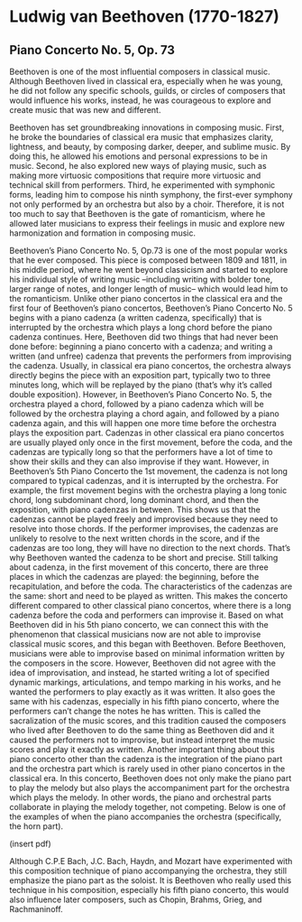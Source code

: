 # Ludwig van Beethoven (1770-1827)
## Piano Concerto No. 5, Op. 73

Beethoven is one of the most influential composers in classical music. Although Beethoven lived in classical era, especially when he was young, he did not follow any specific schools, guilds, or circles of composers that would influence his works, instead, he was courageous to explore and create music that was new and different.

Beethoven has set groundbreaking innovations in composing music. First, he broke the boundaries of classical era music that emphasizes clarity, lightness, and beauty, by composing darker, deeper, and sublime music. By doing this, he allowed his emotions and personal expressions to be in music. Second, he also explored new ways of playing music, such as making more virtuosic compositions that require more virtuosic and technical skill from performers. Third, he experimented with symphonic forms, leading him to compose his ninth symphony, the first-ever symphony not only performed by an orchestra but also by a choir. Therefore, it is not too much to say that Beethoven is the gate of romanticism, where he allowed later musicians to express their feelings in music and explore new harmonization and formation in composing music.

Beethoven’s Piano Concerto No. 5, Op.73 is one of the most popular works that he ever composed. This piece is composed between 1809 and 1811, in his middle period, where he went beyond classicism and started to explore his individual style of writing music –including writing with bolder tone, larger range of notes, and longer length of music– which would lead him to the romanticism. 
Unlike other piano concertos in the classical era and the first four of Beethoven’s piano concertos, Beethoven’s Piano Concerto No. 5 begins with a piano cadenza (a written cadenza, specifically) that is interrupted by the orchestra which plays a long chord before the piano cadenza continues. Here, Beethoven did two things that had never been done before: beginning a piano concerto with a cadenza; and writing a written (and unfree) cadenza that prevents the performers from improvising the cadenza. 
Usually, in classical era piano concertos, the orchestra always directly begins the piece with an exposition part, typically two to three minutes long, which will be replayed by the piano (that’s why it’s called double exposition). However, in Beethoven’s Piano Concerto No. 5, the orchestra played a chord, followed by a piano cadenza which will be followed by the orchestra playing a chord again, and followed by a piano cadenza again, and this will happen one more time before the orchestra plays the exposition part.
Cadenzas in other classical era piano concertos are usually played only once in the first movement, before the coda, and the cadenzas are typically long so that the performers have a lot of time to show their skills and they can also improvise if they want. However, in Beethoven’s 5th Piano Concerto the 1st movement, the cadenza is not long compared to typical cadenzas, and it is interrupted by the orchestra. For example, the first movement begins with the orchestra playing a long tonic chord, long subdominant chord, long dominant chord, and then the exposition, with piano cadenzas in between. This shows us that the cadenzas cannot be played freely and improvised because they need to resolve into those chords. If the performer improvises, the cadenzas are unlikely to resolve to the next written chords in the score, and if the cadenzas are too long, they will have no direction to the next chords. That’s why Beethoven wanted the cadenza to be short and precise.
Still talking about cadenza, in the first movement of this concerto, there are three places in which the cadenzas are played: the beginning, before the recapitulation, and before the coda. The characteristics of the cadenzas are the same: short and need to be played as written. This makes the concerto different compared to other classical piano concertos, where there is a long cadenza before the coda and performers can improvise it. 
Based on what Beethoven did in his 5th piano concerto, we can connect this with the phenomenon that classical musicians now are not able to improvise classical music scores, and this began with Beethoven. Before Beethoven, musicians were able to improvise based on minimal information written by the composers in the score. However, Beethoven did not agree with the idea of improvisation, and instead, he started writing a lot of specified dynamic markings, articulations, and tempo marking in his works, and he wanted the performers to play exactly as it was written. It also goes the same with his cadenzas, especially in his fifth piano concerto, where the performers can’t change the notes he has written. This is called the sacralization of the music scores, and this tradition caused the composers who lived after Beethoven to do the same thing as Beethoven did and it caused the performers not to improvise, but instead interpret the music scores and play it exactly as written.
Another important thing about this piano concerto other than the cadenza is the integration of the piano part and the orchestra part which is rarely used in other piano concertos in the classical era. In this concerto, Beethoven does not only make the piano part to play the melody but also plays the accompaniment part for the orchestra which plays the melody. In other words, the piano and orchestral parts collaborate in playing the melody together, not competing. Below is one of the examples of when the piano accompanies the orchestra (specifically, the horn part).

(insert pdf)

Although C.P.E Bach, J.C. Bach, Haydn, and Mozart have experimented with this composition technique of piano accompanying the orchestra, they still emphasize the piano part as the soloist. It is Beethoven who really used this technique in his composition, especially his fifth piano concerto, this would also influence later composers, such as Chopin, Brahms, Grieg, and Rachmaninoff.

